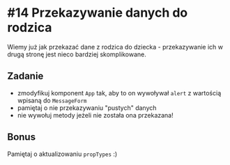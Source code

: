# #14 Przekazywanie danych do rodzica

Wiemy już jak przekazać dane z rodzica do dziecka - przekazywanie ich w drugą stronę jest nieco bardziej skomplikowane.

## Zadanie

- zmodyfikuj komponent `App` tak, aby to on wywoływał `alert` z wartością wpisaną do `MessageForm`
- pamiętaj o nie przekazywaniu "pustych" danych
- nie wywołuj metody jeżeli nie została ona przekazana!

## Bonus

Pamiętaj o aktualizowaniu `propTypes` :)

